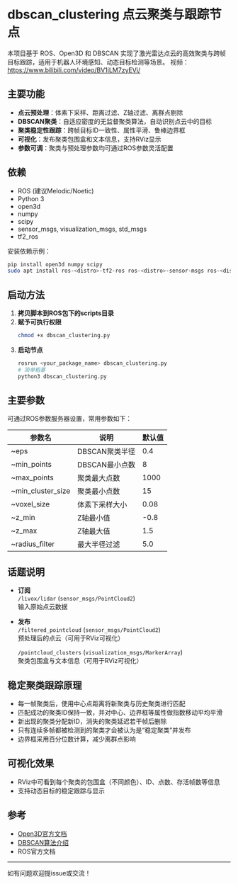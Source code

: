 # dbscan_clustering 点云聚类与跟踪节点

本项目基于 ROS、Open3D 和 DBSCAN 实现了激光雷达点云的高效聚类与跨帧目标跟踪，适用于机器人环境感知、动态目标检测等场景。
视频：https://www.bilibili.com/video/BV1iLM7zyEVi/

## 主要功能

- **点云预处理**：体素下采样、距离过滤、Z轴过滤、离群点剔除
- **DBSCAN聚类**：自适应密度的无监督聚类算法，自动识别点云中的目标
- **聚类稳定性跟踪**：跨帧目标ID一致性、属性平滑、鲁棒边界框
- **可视化**：发布聚类包围盒和文本信息，支持RViz显示
- **参数可调**：聚类与预处理参数均可通过ROS参数灵活配置

## 依赖

- ROS (建议Melodic/Noetic)
- Python 3
- open3d
- numpy
- scipy
- sensor_msgs, visualization_msgs, std_msgs
- tf2_ros

安装依赖示例：
```bash
pip install open3d numpy scipy
sudo apt install ros-<distro>-tf2-ros ros-<distro>-sensor-msgs ros-<distro>-visualization-msgs
```

## 启动方法

1. **拷贝脚本到ROS包下的scripts目录**  
2. **赋予可执行权限**  
   ```bash
   chmod +x dbscan_clustering.py
   ```
3. **启动节点**  
   ```bash
   rosrun <your_package_name> dbscan_clustering.py
   # 简单粗暴
   python3 dbscan_clustering.py
   ```

## 主要参数

可通过ROS参数服务器设置，常用参数如下：

| 参数名             | 说明                 | 默认值   |
|--------------------|----------------------|----------|
| ~eps               | DBSCAN聚类半径       | 0.4      |
| ~min_points        | DBSCAN最小点数       | 8        |
| ~max_points        | 聚类最大点数         | 1000     |
| ~min_cluster_size  | 聚类最小点数         | 15       |
| ~voxel_size        | 体素下采样大小       | 0.08     |
| ~z_min             | Z轴最小值            | -0.8     |
| ~z_max             | Z轴最大值            | 1.5      |
| ~radius_filter     | 最大半径过滤         | 5.0      |

## 话题说明

- **订阅**  
  `/livox/lidar` (`sensor_msgs/PointCloud2`)  
  输入原始点云数据

- **发布**  
  `/filtered_pointcloud` (`sensor_msgs/PointCloud2`)  
  预处理后的点云（可用于RViz可视化）

  `/pointcloud_clusters` (`visualization_msgs/MarkerArray`)  
  聚类包围盒与文本信息（可用于RViz可视化）

## 稳定聚类跟踪原理

- 每一帧聚类后，使用中心点距离将新聚类与历史聚类进行匹配
- 匹配成功的聚类ID保持一致，并对中心、边界框等属性做指数移动平均平滑
- 新出现的聚类分配新ID，消失的聚类延迟若干帧后删除
- 只有连续多帧都被检测到的聚类才会被认为是“稳定聚类”并发布
- 边界框采用百分位数计算，减少离群点影响

## 可视化效果

- RViz中可看到每个聚类的包围盒（不同颜色）、ID、点数、存活帧数等信息
- 支持动态目标的稳定跟踪与显示

## 参考

- [Open3D官方文档](http://www.open3d.org/docs/release/)
- [DBSCAN算法介绍](https://scikit-learn.org/stable/modules/clustering.html#dbscan)
- ROS官方文档

---

如有问题欢迎提issue或交流！
